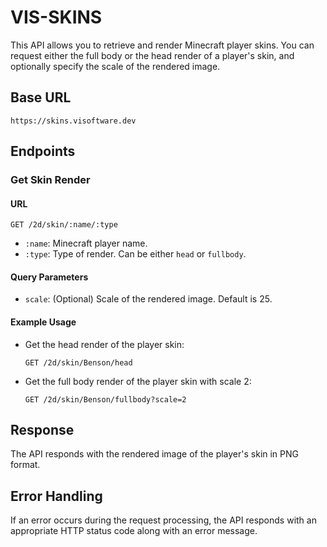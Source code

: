 
# VIS-SKINS

This API allows you to retrieve and render Minecraft player skins. You can request either the full body or the head render of a player's skin, and optionally specify the scale of the rendered image.

## Base URL

```
https://skins.visoftware.dev
```

## Endpoints

### Get Skin Render

#### URL

```
GET /2d/skin/:name/:type
```

- `:name`: Minecraft player name.
- `:type`: Type of render. Can be either `head` or `fullbody`.

#### Query Parameters

- `scale`: (Optional) Scale of the rendered image. Default is 25.

#### Example Usage

- Get the head render of the player skin:
  ```
  GET /2d/skin/Benson/head
  ```

- Get the full body render of the player skin with scale 2:
  ```
  GET /2d/skin/Benson/fullbody?scale=2
  ```

## Response

The API responds with the rendered image of the player's skin in PNG format.

## Error Handling

If an error occurs during the request processing, the API responds with an appropriate HTTP status code along with an error message.
